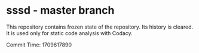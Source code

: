 # sssd - master branch

This repository contains frozen state of the repository.
Its history is cleared. It is used only for static code
analysis with Codacy.

Commit Time: 1709617890